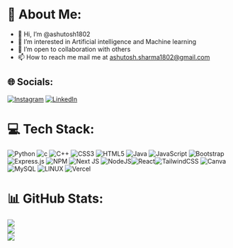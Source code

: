 # 💫 About Me:
- 👋 Hi, I’m @ashutosh1802
- 👀 I’m interested in Artificial intelligence and Machine learning
- 💞️ I’m open to collaboration with others
- 📫 How to reach me mail me at ashutosh.sharma1802@gmail.com


## 🌐 Socials:
[![Instagram](https://img.shields.io/badge/Instagram-%23E4405F.svg?logo=Instagram&logoColor=white)](https://instagram.com/_ashutosh_17_) [![LinkedIn](https://img.shields.io/badge/LinkedIn-%230077B5.svg?logo=linkedin&logoColor=white)](https://www.linkedin.com/in/ashutosh-sharma-7767631a7) 

# 💻 Tech Stack:
![Python](https://img.shields.io/badge/Python-14354C?style=for-the-badge&logo=python&logoColor=white) ![c](https://img.shields.io/badge/C-00599C?style=for-the-badge&logo=c&logoColor=white) ![C++](https://img.shields.io/badge/-C++-%231572B6.svg?style=for-the-badge&logo=c++&logoColor=white) ![CSS3](https://img.shields.io/badge/css3-%231572B6.svg?style=for-the-badge&logo=css3&logoColor=white) ![HTML5](https://img.shields.io/badge/html5-%23E34F26.svg?style=for-the-badge&logo=html5&logoColor=white) ![Java](https://img.shields.io/badge/java-%23ED8B00.svg?style=for-the-badge&logo=java&logoColor=white) ![JavaScript](https://img.shields.io/badge/javascript-%23323330.svg?style=for-the-badge&logo=javascript&logoColor=%23F7DF1E) ![Bootstrap](https://img.shields.io/badge/Bootstrap-563D7C?style=for-the-badge&logo=bootstrap&logoColor=white) ![Express.js](https://img.shields.io/badge/express.js-%23404d59.svg?style=for-the-badge&logo=express&logoColor=%2361DAFB) ![NPM](https://img.shields.io/badge/NPM-%23000000.svg?style=for-the-badge&logo=npm&logoColor=white) ![Next JS](https://img.shields.io/badge/Next-black?style=for-the-badge&logo=next.js&logoColor=white) ![NodeJS](https://img.shields.io/badge/node.js-6DA55F?style=for-the-badge&logo=node.js&logoColor=white)![React](https://img.shields.io/badge/react-%2320232a.svg?style=for-the-badge&logo=react&logoColor=%2361DAFB)![TailwindCSS](https://img.shields.io/badge/tailwindcss-%2338B2AC.svg?style=for-the-badge&logo=tailwind-css&logoColor=white) ![Canva](https://img.shields.io/badge/Canva-%2300C4CC.svg?style=for-the-badge&logo=Canva&logoColor=white) ![MySQL](https://img.shields.io/badge/MySQL-00000F?style=for-the-badge&logo=mysql&logoColor=white) ![LINUX](https://img.shields.io/badge/Linux-FCC624?style=for-the-badge&logo=linux&logoColor=black) ![Vercel](https://img.shields.io/badge/Vercel-000000?style=for-the-badge&logo=vercel&logoColor=white)

# 📊 GitHub Stats:
![](https://github-readme-streak-stats.herokuapp.com/?user=ashutosh1802&theme=blue-green&hide_border=false)<br/>
![](https://github-readme-stats.vercel.app/api/top-langs/?username=ashutosh1802&theme=blue-green)<br/>
![](https://github-readme-stats.vercel.app/api?username=ashutosh1802&theme=blue-green)


<!-- Proudly created with GPRM ( https://gprm.itsvg.in ) -->
